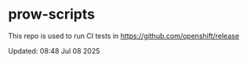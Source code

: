 # prow-scripts

This repo is used to run CI tests in https://github.com/openshift/release

Updated: 08:48 Jul 08 2025
